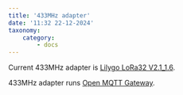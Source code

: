 ```yaml
---
title: '433MHz adapter'
date: '11:32 22-12-2024'
taxonomy:
    category:
        - docs
---
```


Current 433MHz adapter is [Lilygo LoRa32 V2.1_1.6](https://lilygo.cc/products/lora3).

433MHz adapter runs [Open MQTT Gateway](/open-mqtt-gateway).